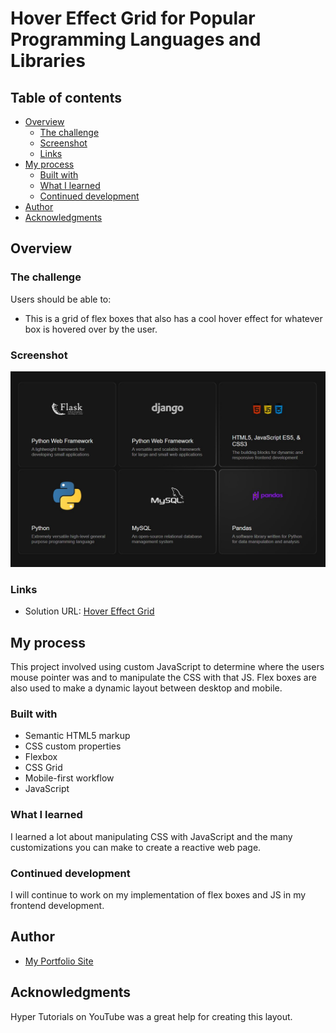 # Hover Effect Grid for Popular Programming Languages and Libraries

## Table of contents

- [Overview](#overview)
  - [The challenge](#the-challenge)
  - [Screenshot](#screenshot)
  - [Links](#links)
- [My process](#my-process)
  - [Built with](#built-with)
  - [What I learned](#what-i-learned)
  - [Continued development](#continued-development)
- [Author](#author)
- [Acknowledgments](#acknowledgments)


## Overview

### The challenge

Users should be able to:

- This is a grid of flex boxes that also has a cool hover effect for whatever box is hovered over by the user.

### Screenshot

![](./screenshot.jpg)


### Links

- Solution URL: [Hover Effect Grid](https://taylor1038.github.io/hover-effect-grid/)


## My process

This project involved using custom JavaScript to determine where the users mouse pointer was and to manipulate the CSS with that JS. Flex boxes are also used to make a dynamic layout between desktop and mobile.

### Built with

- Semantic HTML5 markup
- CSS custom properties
- Flexbox
- CSS Grid
- Mobile-first workflow
- JavaScript



### What I learned

I learned a lot about manipulating CSS with JavaScript and the many customizations you can make to create a reactive web page.

### Continued development


I will continue to work on my implementation of flex boxes and JS in my frontend development.


## Author

- [My Portfolio Site](https://www.stephen.photography/portfolio)


## Acknowledgments


Hyper Tutorials on YouTube was a great help for creating this layout.
